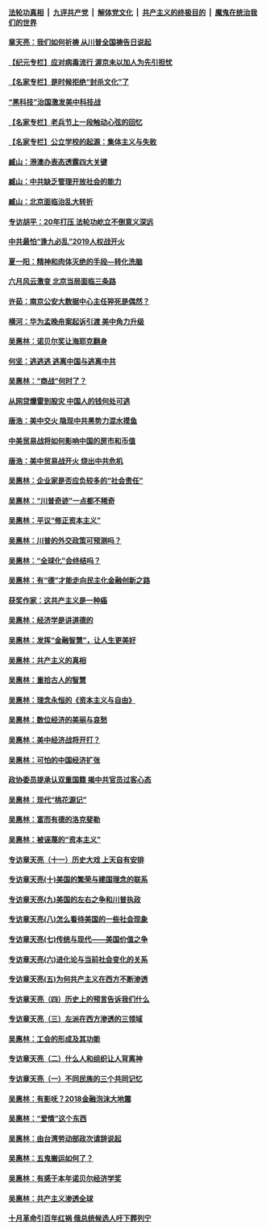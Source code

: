 

####  [法轮功真相](../../../../basic/blob/master/README.md?t=07070302) &nbsp;|&nbsp; [九评共产党](../../../../9ping.md/blob/master/README.md?t=07070302) &nbsp;|&nbsp; [解体党文化](../../../../jtdwh.md/blob/master/README.md?t=07070302)  &nbsp;|&nbsp; [共产主义的终极目的](../../../../gczydzjmd.md/blob/master/README.md?t=07070302) &nbsp;|&nbsp; [魔鬼在统治我们的世界](../../../../mgztzwmdsj.md/blob/master/README.md?t=07070302) 

#### [章天亮：我们如何祈祷 从川普全国祷告日说起](../pages/nsc423/n11944627.md?t=07070302) 

#### [【纪元专栏】应对病毒流行 渥京未以加人为先引担忧](../pages/nsc423/n11875714.md?t=07070302) 

#### [【名家专栏】是时候拒绝“封杀文化”了](../pages/nsc423/n11814093.md?t=07070302) 

#### [“黑科技”治国激发美中科技战](../pages/nsc423/n11638056.md?t=07070302) 

#### [【名家专栏】老兵节上一段触动心弦的回忆](../pages/nsc423/n11646016.md?t=07070302) 

#### [【名家专栏】公立学校的起源：集体主义与失败](../pages/nsc423/n11601833.md?t=07070302) 

#### [臧山：港澳办表态透露四大关键](../pages/nsc423/n11421628.md?t=07070302) 

#### [臧山：中共缺乏管理开放社会的能力](../pages/nsc423/n11407457.md?t=07070302) 

#### [臧山：北京面临治乱大转折](../pages/nsc423/n11406895.md?t=07070302) 

#### [专访胡平：20年打压 法轮功屹立不倒意义深远](../pages/nsc423/n11398800.md?t=07070302) 

#### [中共最怕“逢九必乱”2019人权战开火](../pages/nsc423/n11385248.md?t=07070302) 

#### [夏一阳：精神和肉体灭绝的手段—转化洗脑](../pages/nsc423/n11368250.md?t=07070302) 

#### [六月风云激变 北京当局面临三条路](../pages/nsc423/n11313668.md?t=07070302) 

#### [许茹：南京公安大数据中心主任猝死是偶然？](../pages/nsc423/n11064744.md?t=07070302) 

#### [横河：华为孟晚舟案起诉引渡 美中角力升级](../pages/nsc423/n11027230.md?t=07070302) 

#### [吴惠林：诺贝尔奖让海耶克翻身](../pages/nsc423/n10890049.md?t=07070302) 

#### [何坚：逃逃逃 逃离中国与逃离中共](../pages/nsc423/n10592891.md?t=07070302) 

#### [吴惠林：“商战”何时了？](../pages/nsc423/n10573558.md?t=07070302) 

#### [从网贷爆雷到股灾 中国人的钱何处可逃](../pages/nsc423/n10572800.md?t=07070302) 

#### [唐浩：美中交火 隐现中共黑势力混水摸鱼](../pages/nsc423/n10544040.md?t=07070302) 

#### [中美贸易战将如何影响中国的房市和币值](../pages/nsc423/n10543697.md?t=07070302) 

#### [唐浩：美中贸易战开火 烧出中共危机](../pages/nsc423/n10540126.md?t=07070302) 

#### [吴惠林：企业家是否应负较多的“社会责任”](../pages/nsc423/n10535022.md?t=07070302) 

#### [吴惠林：“川普奇迹”一点都不稀奇](../pages/nsc423/n10512808.md?t=07070302) 

#### [吴惠林：平议“修正资本主义”](../pages/nsc423/n10495724.md?t=07070302) 

#### [吴惠林：川普的外交政策可预测吗？](../pages/nsc423/n10462387.md?t=07070302) 

#### [吴惠林：“全球化”会终结吗？](../pages/nsc423/n10452838.md?t=07070302) 

#### [吴惠林：有“德”才能走向民主化金融创新之路](../pages/nsc423/n10432292.md?t=07070302) 

#### [获奖作家：这共产主义是一种癌](../pages/nsc423/n10431541.md?t=07070302) 

#### [吴惠林：经济学是讲道德的](../pages/nsc423/n10398014.md?t=07070302) 

#### [吴惠林：发挥“金融智慧”，让人生更美好](../pages/nsc423/n10375019.md?t=07070302) 

#### [吴惠林：共产主义的真相](../pages/nsc423/n10351394.md?t=07070302) 

#### [吴惠林：重拾古人的智慧](../pages/nsc423/n10337691.md?t=07070302) 

#### [吴惠林：理念永恒的《资本主义与自由》](../pages/nsc423/n10316274.md?t=07070302) 

#### [吴惠林：数位经济的美丽与哀愁](../pages/nsc423/n10292946.md?t=07070302) 

#### [吴惠林：美中经济战将开打？](../pages/nsc423/n10258825.md?t=07070302) 

#### [吴惠林：可怕的中国经济扩张](../pages/nsc423/n10219147.md?t=07070302) 

#### [政协委员提承认双重国籍 揭中共官员过客心态](../pages/nsc423/n10208809.md?t=07070302) 

#### [吴惠林：现代“桃花源记”](../pages/nsc423/n10185234.md?t=07070302) 

#### [吴惠林：富而有德的洛克斐勒](../pages/nsc423/n10142264.md?t=07070302) 

#### [吴惠林：被诬蔑的“资本主义”](../pages/nsc423/n10124816.md?t=07070302) 

#### [专访章天亮（十一）历史大戏 上天自有安排](../pages/nsc423/n10094905.md?t=07070302) 

#### [专访章天亮(十)美国的繁荣与建国理念的联系](../pages/nsc423/n10094899.md?t=07070302) 

#### [专访章天亮(九)美国的左右之争和川普执政](../pages/nsc423/n10094889.md?t=07070302) 

#### [专访章天亮(八)怎么看待美国的一些社会现象](../pages/nsc423/n10094857.md?t=07070302) 

#### [专访章天亮(七)传统与现代——美国价值之争](../pages/nsc423/n10093140.md?t=07070302) 

#### [专访章天亮(六)进化论与当前社会变化的关系](../pages/nsc423/n10092036.md?t=07070302) 

#### [专访章天亮(五)为何共产主义在西方不断渗透](../pages/nsc423/n10083620.md?t=07070302) 

#### [专访章天亮（四）历史上的预言告诉我们什么](../pages/nsc423/n10083606.md?t=07070302) 

#### [专访章天亮（三）左派在西方渗透的三领域](../pages/nsc423/n10081115.md?t=07070302) 

#### [吴惠林：工会的形成及其功能](../pages/nsc423/n10080633.md?t=07070302) 

#### [专访章天亮（二）什么人和组织让人背离神](../pages/nsc423/n10076637.md?t=07070302) 

#### [专访章天亮（一）不同民族的三个共同记忆](../pages/nsc423/n10074188.md?t=07070302) 

#### [吴惠林：有影呒？2018金融泡沫大地震](../pages/nsc423/n10040534.md?t=07070302) 

#### [吴惠林：“爱情”这个东西](../pages/nsc423/n10019423.md?t=07070302) 

#### [吴惠林：由台湾劳动部政次请辞说起](../pages/nsc423/n9979679.md?t=07070302) 

#### [吴惠林：五鬼搬运如何了？](../pages/nsc423/n9925338.md?t=07070302) 

#### [吴惠林：有感于本年诺贝尔经济学奖](../pages/nsc423/n9871883.md?t=07070302) 

#### [吴惠林：共产主义渗透全球](../pages/nsc423/n9812748.md?t=07070302) 

#### [十月革命引百年红祸 俄总统候选人吁下葬列宁](../pages/nsc423/n9810182.md?t=07070302) 

